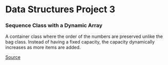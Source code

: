 # Data Structures Project 3

### Sequence Class with a Dynamic Array

A container class where the order of the numbers are preserved unlike the bag class.
Instead of having a fixed capacity, the capacity dynamically increases as more items are added. 

[Source](https://www.cs.colorado.edu/~main/projects/chap04a.html "Click me for more information!")